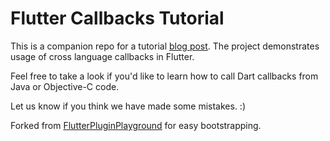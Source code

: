 # Flutter Callbacks Tutorial

This is a companion repo for a tutorial [blog post](https://blog.testfairy.com/native-cummunication-with-a-callback-in-flutter/). The project demonstrates usage of cross language callbacks in Flutter. 

Feel free to take a look if you'd like to learn how to call Dart callbacks from Java or Objective-C code.

Let us know if you think we have made some mistakes. :)

Forked from [FlutterPluginPlayground](https://github.com/testfairy-blog/FlutterPluginPlayground) for easy bootstrapping.
